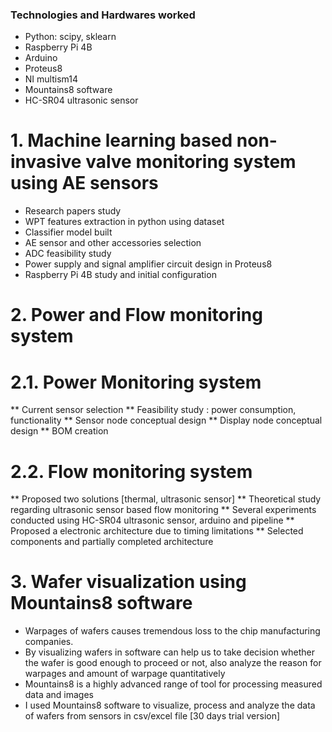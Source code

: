 ### Technologies and Hardwares worked
- Python: scipy, sklearn
- Raspberry Pi 4B
- Arduino
- Proteus8
- NI multism14
- Mountains8 software
- HC-SR04 ultrasonic sensor

# 1. Machine learning based non-invasive valve monitoring system using AE sensors
  * Research papers study
  * WPT features extraction in python using dataset
  * Classifier model built
  * AE sensor and other accessories selection
  * ADC feasibility study
  * Power supply and signal amplifier circuit design in Proteus8
  * Raspberry Pi 4B study and initial configuration

# 2. Power and Flow monitoring system
# 2.1. Power Monitoring system
  ** Current sensor selection
  ** Feasibility study : power consumption, functionality
  ** Sensor node conceptual design
  ** Display node conceptual design
  ** BOM creation
# 2.2. Flow monitoring system
  ** Proposed two solutions [thermal, ultrasonic sensor]
  ** Theoretical study regarding ultrasonic sensor based flow monitoring
  ** Several experiments conducted using HC-SR04 ultrasonic sensor, arduino and pipeline
  ** Proposed a electronic architecture due to timing limitations
  ** Selected components and partially completed architecture

# 3. Wafer visualization using Mountains8 software

* Warpages of wafers causes tremendous loss to the chip manufacturing companies.
* By visualizing wafers in software can help us to take decision whether the wafer is good enough to proceed or not, also analyze the reason for warpages and amount of warpage quantitatively
* Mountains8 is a highly advanced range of tool for processing measured data and images
* I used Mountains8 software to visualize, process and analyze the data of wafers from sensors in csv/excel file [30 days trial version]
